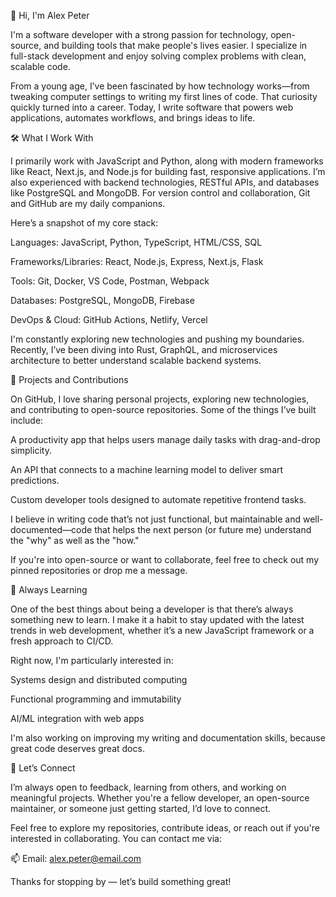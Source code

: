 👋 Hi, I'm Alex Peter

I'm a software developer with a strong passion for technology, open-source, and building tools that make people's lives easier. I specialize in full-stack development and enjoy solving complex problems with clean, scalable code.

From a young age, I’ve been fascinated by how technology works—from tweaking computer settings to writing my first lines of code. That curiosity quickly turned into a career. Today, I write software that powers web applications, automates workflows, and brings ideas to life.

🛠️ What I Work With

I primarily work with JavaScript and Python, along with modern frameworks like React, Next.js, and Node.js for building fast, responsive applications. I’m also experienced with backend technologies, RESTful APIs, and databases like PostgreSQL and MongoDB. For version control and collaboration, Git and GitHub are my daily companions.

Here’s a snapshot of my core stack:

Languages: JavaScript, Python, TypeScript, HTML/CSS, SQL

Frameworks/Libraries: React, Node.js, Express, Next.js, Flask

Tools: Git, Docker, VS Code, Postman, Webpack

Databases: PostgreSQL, MongoDB, Firebase

DevOps & Cloud: GitHub Actions, Netlify, Vercel

I'm constantly exploring new technologies and pushing my boundaries. Recently, I’ve been diving into Rust, GraphQL, and microservices architecture to better understand scalable backend systems.

🚀 Projects and Contributions

On GitHub, I love sharing personal projects, exploring new technologies, and contributing to open-source repositories. Some of the things I’ve built include:

A productivity app that helps users manage daily tasks with drag-and-drop simplicity.

An API that connects to a machine learning model to deliver smart predictions.

Custom developer tools designed to automate repetitive frontend tasks.

I believe in writing code that’s not just functional, but maintainable and well-documented—code that helps the next person (or future me) understand the "why" as well as the "how."

If you're into open-source or want to collaborate, feel free to check out my pinned repositories or drop me a message.

🌱 Always Learning

One of the best things about being a developer is that there’s always something new to learn. I make it a habit to stay updated with the latest trends in web development, whether it’s a new JavaScript framework or a fresh approach to CI/CD.

Right now, I'm particularly interested in:

Systems design and distributed computing

Functional programming and immutability

AI/ML integration with web apps

I'm also working on improving my writing and documentation skills, because great code deserves great docs.

🤝 Let’s Connect

I’m always open to feedback, learning from others, and working on meaningful projects. Whether you're a fellow developer, an open-source maintainer, or someone just getting started, I’d love to connect.

Feel free to explore my repositories, contribute ideas, or reach out if you're interested in collaborating. You can contact me via:

📫 Email: alex.peter@email.com

Thanks for stopping by — let’s build something great!
